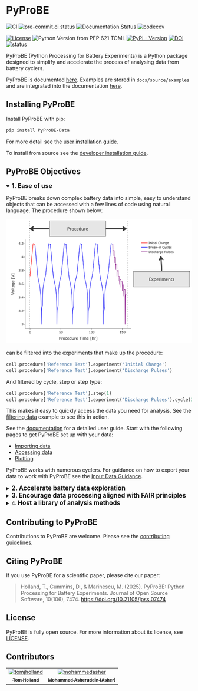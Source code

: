 # PyProBE
![CI](https://github.com/ImperialCollegeLondon/PyProBE/actions/workflows/ci.yml/badge.svg)
[![pre-commit.ci status](https://results.pre-commit.ci/badge/github/ImperialCollegeLondon/PyProBE/main.svg)](https://results.pre-commit.ci/latest/github/ImperialCollegeLondon/PyProBE/main)
[![Documentation Status](https://readthedocs.org/projects/pyprobe/badge/?version=latest)](https://pyprobe.readthedocs.io/en/latest/?badge=latest)
[![codecov](https://codecov.io/gh/ImperialCollegeLondon/PyProBE/graph/badge.svg?token=Y5H9C8MA0A)](https://codecov.io/gh/ImperialCollegeLondon/PyProBE)

[![License](https://img.shields.io/badge/License-BSD_3--Clause-blue.svg)](https://opensource.org/licenses/BSD-3-Clause)
![Python Version from PEP 621 TOML](https://img.shields.io/python/required-version-toml?tomlFilePath=https%3A%2F%2Fraw.githubusercontent.com%2FImperialCollegeLondon%2FPyProBE%2Fmain%2Fpyproject.toml)
[![PyPI - Version](https://img.shields.io/pypi/v/PyProBE-Data?label=pip%20install%20PyProBE-Data)](https://pypi.org/project/PyProBE-Data)
[![DOI](https://zenodo.org/badge/DOI/10.5281/zenodo.14635070.svg)](https://doi.org/10.5281/zenodo.14635070)
[![status](https://joss.theoj.org/papers/0657708fc7e6ac46fd1f4160aabe6da8/status.svg)](https://joss.theoj.org/papers/0657708fc7e6ac46fd1f4160aabe6da8)


PyProBE (Python Processing for Battery Experiments) is a Python package designed to simplify and accelerate the process of analysing data from 
battery cyclers.

PyProBE is documented [here](https://pyprobe.readthedocs.io). Examples are stored in ```docs/source/examples``` and are integrated into the documentation [here](https://pyprobe.readthedocs.io/en/latest/examples/examples.html).

## Installing PyProBE
Install PyProBE with pip:

```bash
pip install PyProBE-Data
```

For more detail see the [user installation guide](https://pyprobe.readthedocs.io/en/latest/user_guide/installation.html).

To install from source see the [developer installation guide](https://pyprobe.readthedocs.io/en/latest/developer_guide/developer_installation.html).

## PyProBE Objectives 
<details open>
<summary><strong style="font-size: 1.2em;">1. Ease of use</strong></summary>
        
PyProBE breaks down complex battery data into simple, easy to understand objects 
that can be accessed with a few lines of code using natural language. The 
procedure shown below:

![Procedures and experiments](./docs/source/user_guide/images/Procedures_and_experiments.jpg)

can be filtered into the experiments that make up the procedure:

```python
cell.procedure['Reference Test'].experiment('Initial Charge')
cell.procedure['Reference Test'].experiment('Discharge Pulses')
```
And filtered by cycle, step or step type:

```python
cell.procedure['Reference Test'].step(1)
cell.procedure['Reference Test'].experiment('Discharge Pulses').cycle(3).discharge(0)
```

This makes it easy to quickly access the data you need for analysis. See the [filtering data](https://pyprobe.readthedocs.io/en/latest/examples/filtering-data.html) example to see this in action.

See the [documentation](https://pyprobe.readthedocs.io/en/latest/) for a detailed user guide. Start with the following pages to get PyProBE set up with your data:
- [Importing data](https://pyprobe.readthedocs.io/en/latest/user_guide/importing_data.html)
- [Accessing data](https://pyprobe.readthedocs.io/en/latest/user_guide/accessing_data.html)
- [Plotting](https://pyprobe.readthedocs.io/en/latest/user_guide/plotting.html)

PyProBE works with numerous cyclers. For guidance on how to export your data to work with PyProBE see the [Input Data Guidance](https://pyprobe.readthedocs.io/en/latest/user_guide/input_data_guidance.html).
</details>

<details>
<summary><strong style="font-size: 1.2em;">2. Accelerate battery data exploration</strong></summary>

PyProBE has built-in plotting methods that integrate with [matplotlib](https://matplotlib.org/), [hvplot](https://hvplot.holoviz.org/) and [seaborn](https://seaborn.pydata.org/index.html) for fast and flexible visualization of battery data. It also includes a graphical user interface (GUI) 
for exploring data interactively, with almost no code. Run the 
[getting started](./docs/source/examples/getting-started.ipynb) example locally to try the GUI.

![PyProBE Dashboard](./docs/source/user_guide/images/Dashboard.png)

PyProBE is fast! Built on [Polars](https://docs.pola.rs/) dataframes, PyProBE 
out-performs manual filtering with Pandas and stores data efficiently in Parquet files:

![PyProBE performance](./docs/source/user_guide/images/execution_time.png)
</details>

<details>
<summary><strong style="font-size: 1.2em;">3. Encourage data processing aligned with FAIR principles</strong></summary>

PyProBE is designed to encourage good practice for storing and processing data PyProBE 
requires a README file to sit alongside your experimental data which is:
    
**Human readable:** Sits alongside your data to allow others to quickly understand your experimental
procedure.

**Computer readable:** Simplifies the PyProBE backend, maximises flexibility to different input data and
makes the setup process fast and intuitive for new data.

![README file](./docs/source/user_guide/images/Readme.jpg)

See the [guidance](https://pyprobe.readthedocs.io/en/latest/user_guide/writing_a_readme_file.html) for writing README files for your
experiments.
</details>

<details>
<summary>4. <strong style="font-size: 1.2em;">Host a library of analysis methods</strong></summary>

PyProBE's [analysis](https://pyprobe.readthedocs.io/en/latest/_autosummary/pyprobe.analysis.html) module contains classes and methods to
perform further analysis of battery data. It is designed to maintain compatibility 
with the PyProBE data format and plotting tools while ensuring functions are simply 
defined, portable and tested.

The currently implemented analysis methods includes:

- Summarise pulsing experiments with resistance information from each pulse
- Summarise cycling experiments with SOH quantification for each cycle
- Differentiation of any quantity
    - Finite-difference based method
    - Level Evaluation ANalysis method
- Data smoothing
    - Level-based method
    - Spline fitting
    - Savitzky-Golay filtering
- Degradation mode analysis
    - Curve fitting to pseudo-OCV, Incremental Capacity Analysis (ICA) or Differential Voltage Analysis (DVA) curves
    - Charge/discharge pseudo-OCV curve averaging for resistance compensation

It is easy to contribute to the analysis module. See the [developer guide](https://pyprobe.readthedocs.io/en/latest/developer_guide/contributing_to_the_analysis_module.html)
and [contributing guidelines](CONTRIBUTING.md).
</details>

## Contributing to PyProBE

Contributions to PyProBE are welcome. Please see the [contributing guidelines](CONTRIBUTING.md).

## Citing PyProBE

If you use PyProBE for a scientific paper, please cite our paper:

>Holland, T., Cummins, D., & Marinescu, M. (2025). PyProBE: Python Processing for Battery Experiments. Journal of Open Source Software, 10(106), 7474. https://doi.org/10.21105/joss.07474


## License

PyProBE is fully open source. For more information about its license, see [LICENSE](LICENSE.md).


## Contributors
<!-- readme: contributors -start -->
<table>
	<tbody>
		<tr>
            <td align="center">
                <a href="https://github.com/tomjholland">
                    <img src="https://avatars.githubusercontent.com/u/137503955?v=4" width="100;" alt="tomjholland"/>
                    <br />
                    <sub><b>Tom Holland</b></sub>
                </a>
            </td>
            <td align="center">
                <a href="https://github.com/mohammedasher">
                    <img src="https://avatars.githubusercontent.com/u/168521559?v=4" width="100;" alt="mohammedasher"/>
                    <br />
                    <sub><b>Mohammed Asheruddin (Asher)</b></sub>
                </a>
            </td>
		</tr>
	<tbody>
</table>
<!-- readme: contributors -end -->
